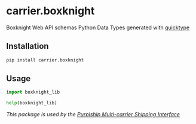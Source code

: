 # carrier.boxknight

Boxknight Web API schemas Python Data Types generated with [quicktype](https://github.com/quicktype/quicktype)

## Installation

```bash
pip install carrier.boxknight
```

## Usage

```python
import boxknight_lib

help(boxknight_lib)
```

*This package is used by the [Purplship Multi-carrier Shipping Interface](https://github.com/PurplShip/karrio)*
